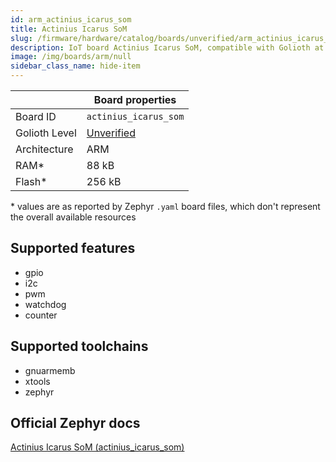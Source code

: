 ```yaml
---
id: arm_actinius_icarus_som
title: Actinius Icarus SoM
slug: /firmware/hardware/catalog/boards/unverified/arm_actinius_icarus_som
description: IoT board Actinius Icarus SoM, compatible with Golioth at unverified level.
image: /img/boards/arm/null
sidebar_class_name: hide-item
---
```


[//]: # (This is an auto-generated file, do not edit! Changes to it will be lost upon re-generation)



|                | Board properties     |
| -------------  | -------------------- |
| Board ID       | `actinius_icarus_som` |
| Golioth Level  | [Unverified](/firmware/hardware#unverified-boards) |
| Architecture   | ARM |
| RAM*           | 88 kB |
| Flash*         | 256 kB |

\* values are as reported by Zephyr `.yaml` board files, which don't represent the overall available resources



## Supported features

* gpio
* i2c
* pwm
* watchdog
* counter

## Supported toolchains

* gnuarmemb
* xtools
* zephyr

## Official Zephyr docs

[Actinius Icarus SoM (actinius_icarus_som)](https://docs.zephyrproject.org/3.6.0/boards/arm/actinius_icarus_som/doc/index.html)

